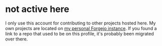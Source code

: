 # not active here

I only use this account for contributing to other projects hosted here. My own projects are located on [my personal Forgejo instance](https://git.isincredibly.gay/srxl). If you found a link to a repo that used to be on this profile, it's probably been migrated over there.
